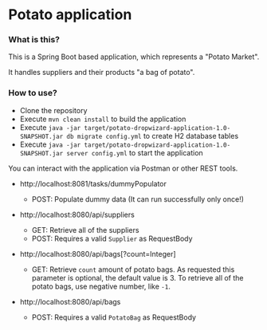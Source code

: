 # Potato application

### What is this?
This is a Spring Boot based application, which represents a  "Potato Market".

It handles suppliers and their products "a bag of potato".

### How to use?
* Clone the repository
* Execute `mvn clean install` to build the application
* Execute `java -jar target/potato-dropwizard-application-1.0-SNAPSHOT.jar db migrate config.yml` to create H2 database tables
* Execute `java -jar target/potato-dropwizard-application-1.0-SNAPSHOT.jar server config.yml` to start the application

You can interact with the application via Postman or other REST tools.
* http://localhost:8081/tasks/dummyPopulator
  * POST: Populate dummy data (It can run successfully only once!)

* http://localhost:8080/api/suppliers
  * GET: Retrieve all of the suppliers
  * POST: Requires a valid `Supplier` as RequestBody

* http://localhost:8080/api/bags\[?count=Integer\]
  * GET: Retrieve `count` amount of potato bags.
  As requested this parameter is optional, the default value is 3.
  To retrieve all of the potato bags, use negative number, like `-1`.

* http://localhost:8080/api/bags
  * POST: Requires a valid `PotatoBag` as RequestBody
